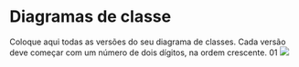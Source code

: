 # Diagramas de classe
Coloque aqui todas as versões do seu diagrama de classes. Cada versão deve começar com um número de dois dígitos, na ordem crescente.
01
<img src="/docs/diagramas/diagramaInicialBlib.png">
